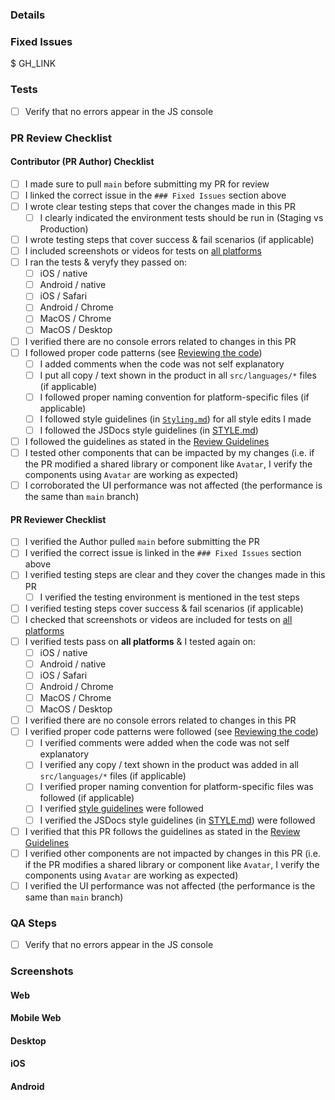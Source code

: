 <!-- If necessary, assign reviewers that know the area or changes well. Feel free to tag any additional reviewers you see fit. -->

### Details
<!-- Explanation of the change or anything fishy that is going on -->

### Fixed Issues
<!---
Please replace GH_LINK with the link to the GitHub issue this Pull Request is fixing.
Do NOT add the special GH keywords like `fixed` etc, we have our own process of managing the flow.
It MUST be an entire link to the issue; otherwise, the linking will not work as expected.

Make sure this section looks similar to this (you can link multiple issues using the same formatting, just add a new line):

$ https://github.com/Expensify/App/issues/<number-of-the-issue>

Do NOT only link the issue number like this: $ #<number-of-the-issue>
--->
$ GH_LINK

### Tests
<!---
Add a numbered list of manual tests you performed that validates your changes work on all platforms, and that there are no regressions present.
Add any additional test steps if test steps are unique to a particular platform.
Manual test steps should be written so that your reviewer can repeat and verify one or more expected outcomes in the development environment.

For example:
1. Click on the text input to bring it into focus
2. Upload an image via copy paste
3. Verify a modal appears displaying a preview of that image
--->

- [ ] Verify that no errors appear in the JS console

### PR Review Checklist
<!--
This is a checklist for PR authors & reviewers. Please make sure to complete all tasks and check them off once you do, or else Expensify has the right not to merge your PR!
-->
#### Contributor (PR Author) Checklist
- [ ] I made sure to pull `main` before submitting my PR for review
- [ ] I linked the correct issue in the `### Fixed Issues` section above
- [ ] I wrote clear testing steps that cover the changes made in this PR
    - [ ] I clearly indicated the environment tests should be run in (Staging vs Production)
- [ ] I wrote testing steps that cover success & fail scenarios (if applicable)
- [ ] I included screenshots or videos for tests on [all platforms](https://github.com/Expensify/App/blob/main/CONTRIBUTING.md#make-sure-you-can-test-on-all-platforms)
- [ ] I ran the tests & veryfy they passed on:
    - [ ] iOS / native
    - [ ] Android / native
    - [ ] iOS / Safari
    - [ ] Android / Chrome
    - [ ] MacOS / Chrome
    - [ ] MacOS / Desktop
- [ ] I verified there are no console errors related to changes in this PR
- [ ] I followed proper code patterns (see [Reviewing the code](https://github.com/Expensify/App/blob/main/PR_REVIEW_GUIDELINES.md#reviewing-the-code))
    - [ ] I added comments when the code was not self explanatory
    - [ ] I put all copy / text shown in the product in all `src/languages/*` files (if applicable)
    - [ ] I followed proper naming convention for platform-specific files (if applicable)
    - [ ] I followed style guidelines (in [`Styling.md`](../STYLING.md)) for all style edits I made
    - [ ] I followed the JSDocs style guidelines (in [STYLE.md](https://github.com/Expensify/App/blob/main/STYLE.md#jsdocs))
- [ ] I followed the guidelines as stated in the [Review Guidelines](https://github.com/Expensify/App/blob/main/PR_REVIEW_GUIDELINES.md)
- [ ] I tested other components that can be impacted by my changes (i.e. if the PR modified a shared library or component like `Avatar`, I verify the components using `Avatar` are working as expected)
- [ ] I corroborated the UI performance was not affected (the performance is the same than `main` branch)

#### PR Reviewer Checklist
- [ ] I verified the Author pulled `main` before submitting the PR
- [ ] I verified the correct issue is linked in the `### Fixed Issues` section above
- [ ] I verified testing steps are clear and they cover the changes made in this PR
    - [ ] I verified the testing environment is mentioned in the test steps
- [ ] I verified testing steps cover success & fail scenarios (if applicable)
- [ ] I checked that screenshots or videos are included for tests on [all platforms](https://github.com/Expensify/App/blob/main/CONTRIBUTING.md#make-sure-you-can-test-on-all-platforms)
- [ ] I verified tests pass on **all platforms** & I tested again on:
    - [ ] iOS / native
    - [ ] Android / native
    - [ ] iOS / Safari
    - [ ] Android / Chrome
    - [ ] MacOS / Chrome
    - [ ] MacOS / Desktop
- [ ] I verified there are no console errors related to changes in this PR
- [ ] I verified proper code patterns were followed (see [Reviewing the code](https://github.com/Expensify/App/blob/main/PR_REVIEW_GUIDELINES.md#reviewing-the-code))
    - [ ] I verified comments were added when the code was not self explanatory
    - [ ] I verified any copy / text shown in the product was added in all `src/languages/*` files (if applicable)
    - [ ] I verified proper naming convention for platform-specific files was followed (if applicable)
    - [ ] I verified [style guidelines](../STYLING.md) were followed
    - [ ] I verified the JSDocs style guidelines (in [STYLE.md](https://github.com/Expensify/App/blob/main/STYLE.md#jsdocs)) were followed
- [ ] I verified that this PR follows the guidelines as stated in the [Review Guidelines](https://github.com/Expensify/App/blob/main/PR_REVIEW_GUIDELINES.md)
- [ ] I verified other components are not impacted by changes in this PR (i.e. if the PR modifies a shared library or component like `Avatar`, I verify the components using `Avatar` are working as expected)
- [ ] I verified the UI performance was not affected (the performance is the same than `main` branch)

### QA Steps
<!---
Add a numbered list of manual tests that can be performed by our QA engineers on the staging environment to validate that your changes work on all platforms, and that there are no regressions present.
Add any additional QA steps if test steps are unique to a particular platform.
Manual test steps should be written so that the QA engineer can repeat and verify one or more expected outcomes in the staging environment.

For example:
1. Click on the text input to bring it into focus
2. Upload an image via copy paste
3. Verify a modal appears displaying a preview of that image
--->

- [ ] Verify that no errors appear in the JS console

### Screenshots
<!-- Add screenshots for all platforms tested. Pull requests won't be merged unless the screenshots show the app was tested on all platforms.-->

#### Web
<!-- Insert screenshots of your changes on the web platform-->

#### Mobile Web
<!-- Insert screenshots of your changes on the web platform (from a mobile browser)-->

#### Desktop
<!-- Insert screenshots of your changes on the desktop platform-->

#### iOS
<!-- Insert screenshots of your changes on the iOS platform-->

#### Android
<!-- Insert screenshots of your changes on the Android platform-->
